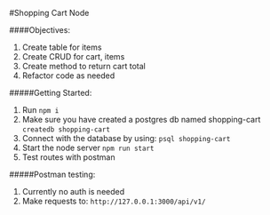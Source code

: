 #Shopping Cart Node

####Objectives:
1) Create table for items
2) Create CRUD for cart, items
3) Create method to return cart total
4) Refactor code as needed

#####Getting Started:
1) Run `npm i`
2) Make sure you have created a postgres db named shopping-cart
`createdb shopping-cart`
3) Connect with the database by using: `psql shopping-cart`
4) Start the node server `npm run start`
5) Test routes with postman

#####Postman testing:
1) Currently no auth is needed
2) Make requests to: `http://127.0.0.1:3000/api/v1/`
